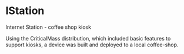 # IStation

Internet Station - coffee shop kiosk

Using the CriticalMass distribution, which included basic features to support kiosks, a device was built and deployed to a local coffee-shop.
